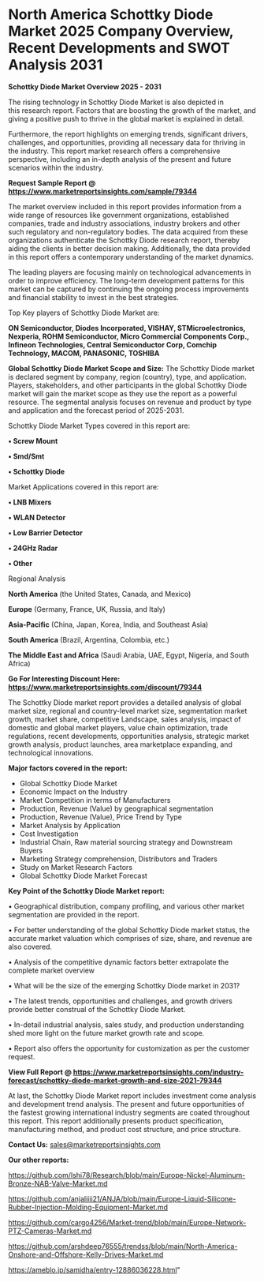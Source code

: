 # North America Schottky Diode Market 2025 Company Overview, Recent Developments and SWOT Analysis 2031

<Strong> Schottky Diode Market Overview 2025 - 2031</strong>

The rising technology in Schottky Diode Market is also depicted in this research report. Factors that are boosting the growth of the market, and giving a positive push to thrive in the global market is explained in detail.

Furthermore, the report highlights on emerging trends, significant drivers, challenges, and opportunities, providing all necessary data for thriving in the industry. This report market research offers a comprehensive perspective, including an in-depth analysis of the present and future scenarios within the industry.

<strong>Request Sample Report @ <a href=https://www.marketreportsinsights.com/sample/79344>https://www.marketreportsinsights.com/sample/79344</a></strong>

The market overview included in this report provides information from a wide range of resources like government organizations, established companies, trade and industry associations, industry brokers and other such regulatory and non-regulatory bodies. The data acquired from these organizations authenticate the Schottky Diode research report, thereby aiding the clients in better decision making. Additionally, the data provided in this report offers a contemporary understanding of the market dynamics.

The leading players are focusing mainly on technological advancements in order to improve efficiency. The long-term development patterns for this market can be captured by continuing the ongoing process improvements and financial stability to invest in the best strategies.

Top Key players of Schottky Diode Market are:

<strong>ON Semiconductor, Diodes Incorporated, VISHAY, STMicroelectronics, Nexperia, ROHM Semiconductor, Micro Commercial Components Corp., Infineon Technologies, Central Semiconductor Corp, Comchip Technology, MACOM, PANASONIC, TOSHIBA</strong>

<strong><b>Global Schottky Diode Market Scope and Size:</b></strong>
The Schottky Diode market is declared segment by company, region (country), type, and application. Players, stakeholders, and other participants in the global Schottky Diode market will gain the market scope as they use the report as a powerful resource. The segmental analysis focuses on revenue and product by type and application and the forecast period of 2025-2031.

Schottky Diode Market Types covered in this report are:

<strong>• Screw Mount

• Smd/Smt

• Schottky Diode</strong>

Market Applications covered in this report are:

<strong>• LNB Mixers

• WLAN Detector

• Low Barrier Detector

• 24GHz Radar

• Other</strong> 

Regional Analysis

<strong>North America</strong> (the United States, Canada, and Mexico)

<strong>Europe</strong> (Germany, France, UK, Russia, and Italy)

<strong>Asia-Pacific</strong> (China, Japan, Korea, India, and Southeast Asia)

<strong>South America</strong> (Brazil, Argentina, Colombia, etc.)

<strong>The Middle East and Africa</strong> (Saudi Arabia, UAE, Egypt, Nigeria, and South Africa)

<strong>Go For Interesting Discount Here: <a href=https://www.marketreportsinsights.com/discount/79344>https://www.marketreportsinsights.com/discount/79344</a></strong>

The Schottky Diode market report provides a detailed analysis of global market size, regional and country-level market size, segmentation market growth, market share, competitive Landscape, sales analysis, impact of domestic and global market players, value chain optimization, trade regulations, recent developments, opportunities analysis, strategic market growth analysis, product launches, area marketplace expanding, and technological innovations.

<strong><b>Major factors covered in the report:</b></strong>
<ul>
  <li>Global Schottky Diode Market </li>
  <li>Economic Impact on the Industry</li>
  <li>Market Competition in terms of Manufacturers</li>
  <li>Production, Revenue (Value) by geographical segmentation</li>
  <li>Production, Revenue (Value), Price Trend by Type</li>
  <li>Market Analysis by Application</li>
  <li>Cost Investigation</li>
  <li>Industrial Chain, Raw material sourcing strategy and Downstream Buyers</li>
  <li>Marketing Strategy comprehension, Distributors and Traders</li>
  <li>Study on Market Research Factors</li>
  <li>Global Schottky Diode Market Forecast</li>
</ul>

<strong><b>Key Point of the Schottky Diode Market report:</b></strong>

• Geographical distribution, company profiling, and various other market segmentation are provided in the report.

• For better understanding of the global Schottky Diode market status, the accurate market valuation which comprises of size, share, and revenue are also covered.

• Analysis of the competitive dynamic factors better extrapolate the complete market overview

• What will be the size of the emerging Schottky Diode market in 2031?

• The latest trends, opportunities and challenges, and growth drivers provide better construal of the Schottky Diode Market.

• In-detail industrial analysis, sales study, and production understanding shed more light on the future market growth rate and scope.

• Report also offers the opportunity for customization as per the customer request.

<strong><b>View Full Report @ <a href=https://www.marketreportsinsights.com/industry-forecast/schottky-diode-market-growth-and-size-2021-79344>https://www.marketreportsinsights.com/industry-forecast/schottky-diode-market-growth-and-size-2021-79344</a></b></strong>


At last, the Schottky Diode Market report includes investment come analysis and development trend analysis. The present and future opportunities of the fastest growing international industry segments are coated throughout this report. This report additionally presents product specification, manufacturing method, and product cost structure, and price structure.

<strong>Contact Us:</strong>
sales@marketreportsinsights.com

<strong>Our other reports:</strong>

<a href=https://github.com/Ishi78/Research/blob/main/Europe-Nickel-Aluminum-Bronze-NAB-Valve-Market.md>https://github.com/Ishi78/Research/blob/main/Europe-Nickel-Aluminum-Bronze-NAB-Valve-Market.md</a>

<a href=https://github.com/anjaliiii21/ANJA/blob/main/Europe-Liquid-Silicone-Rubber-Injection-Molding-Equipment-Market.md>https://github.com/anjaliiii21/ANJA/blob/main/Europe-Liquid-Silicone-Rubber-Injection-Molding-Equipment-Market.md</a>

<a href=https://github.com/cargo4256/Market-trend/blob/main/Europe-Network-PTZ-Cameras-Market.md>https://github.com/cargo4256/Market-trend/blob/main/Europe-Network-PTZ-Cameras-Market.md</a>

<a href=https://github.com/arshdeep76555/trendss/blob/main/North-America-Onshore-and-Offshore-Kelly-Drives-Market.md>https://github.com/arshdeep76555/trendss/blob/main/North-America-Onshore-and-Offshore-Kelly-Drives-Market.md</a>

<a href=https://ameblo.jp/samidha/entry-12886036228.html>https://ameblo.jp/samidha/entry-12886036228.html</a>"
